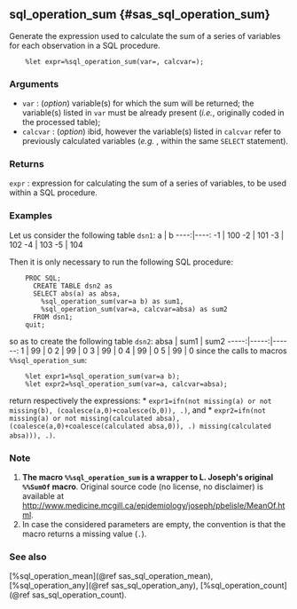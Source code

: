 ## sql_operation_sum {#sas_sql_operation_sum}
Generate the expression used to calculate the sum of a series of variables for each 
observation in a SQL procedure.

~~~sas
	%let expr=%sql_operation_sum(var=, calcvar=);
~~~

### Arguments
* `var` : (_option_) variable(s) for which the sum will be returned; the variable(s) listed in
	`var` must be already present (_i.e._, originally coded in the processed table);
* `calcvar` : (_option_) ibid, however the variable(s) listed in `calcvar` refer to previously 
	calculated variables (_e.g._ , within the same `SELECT` statement).

### Returns
`expr` : expression for calculating the sum of a series of variables, to be used within a SQL 
	procedure.

### Examples
Let us consider the following table `dsn1`:
  a  |  b 
----:|----:
 -1	 | 100
 -2	 | 101
 -3	 | 102
 -4	 | 103
 -5	 | 104

Then it is only necessary to run the following SQL procedure:

~~~sas
	PROC SQL;
	  CREATE TABLE dsn2 as
	  SELECT abs(a) as absa,
	  	%sql_operation_sum(var=a b) as sum1,
	  	%sql_operation_sum(var=a, calcvar=absa) as sum2
	  FROM dsn1;
	quit; 
~~~
so as to create the following table `dsn2`:
 absa | sum1 | sum2 
-----:|-----:|------:
  1	  |  99	 |  0
  2	  |  99	 |  0
  3	  |  99	 |  0
  4	  |  99	 |  0
  5	  |  99	 |  0
since the calls to macros `%%sql_operation_sum`: 

~~~sas
	%let expr1=%sql_operation_sum(var=a b);
	%let expr2=%sql_operation_sum(var=a, calcvar=absa);
~~~
return respectively the expressions: 
	* `expr1=ifn(not missing(a) or not missing(b), (coalesce(a,0)+coalesce(b,0)), .)`, and 
	* `expr2=ifn(not missing(a) or not missing(calculated absa), (coalesce(a,0)+coalesce(calculated absa,0)), .) missing(calculated absa))), .)`.

### Note
1. **The macro `%%sql_operation_sum` is  a wrapper to L. Joseph's original `%%SumOf` macro**. 
Original source code (no license, no disclaimer) is available at 
<http://www.medicine.mcgill.ca/epidemiology/joseph/pbelisle/MeanOf.html>.
2. In case the considered parameters are empty, the convention is that the macro returns a 
missing value (`.`).

### See also
[%sql_operation_mean](@ref sas_sql_operation_mean), [%sql_operation_any](@ref sas_sql_operation_any), 
[%sql_operation_count](@ref sas_sql_operation_count).
